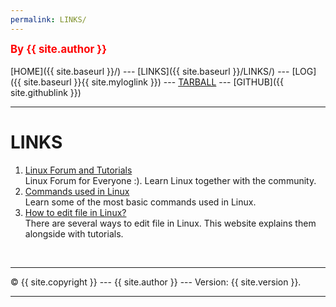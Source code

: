 ```yaml
---
permalink: LINKS/
---
```


<span style="color:red; font-weight:bold; font-size:larger;">By {{ site.author }}</span>
<br><br>
[HOME]({{ site.baseurl }}/) ---
[LINKS]({{ site.baseurl }}/LINKS/) ---
[LOG]({{ site.baseurl }}{{ site.myloglink }}) ---
[TARBALL](SandBox/cbkadal.tar.xz) ---
[GITHUB]({{ site.githublink }})
<br>

<hr>

# LINKS

1. [Linux Forum and Tutorials](https://www.linux.org/)<br>
   Linux Forum for Everyone :). Learn Linux together with the community.
2. [Commands used in Linux](https://hackr.io/blog/basic-linux-commands)<br>
   Learn some of the most basic commands used in Linux. 
3. [How to edit file in Linux?](https://www.javatpoint.com/linux-edit-file)<br>
   There are several ways to edit file in Linux. This website explains them alongside with tutorials. 
<br>
<hr>
&copy; {{ site.copyright }} --- {{ site.author }} --- Version: {{ site.version }}.
<hr>
<br>
